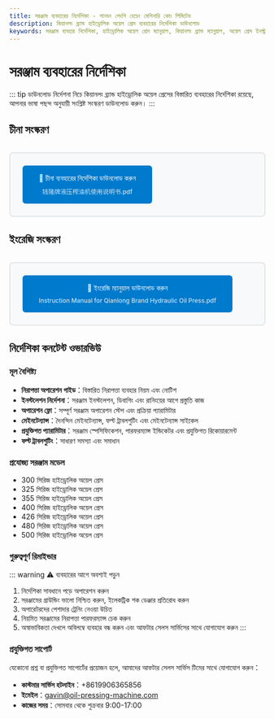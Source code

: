 ```yaml
---
title: সরঞ্জাম ব্যবহারের নির্দেশিকা - শানডং শেংশি হেচেং মেশিনারি কোং লিমিটেড
description: কিয়ানলং ব্র্যান্ড হাইড্রোলিক অয়েল প্রেস ব্যবহারের নির্দেশিকা ডাউনলোড
keywords: সরঞ্জাম ব্যবহার নির্দেশিকা, হাইড্রোলিক অয়েল প্রেস ম্যানুয়াল, কিয়ানলং ব্র্যান্ড ম্যানুয়াল, অয়েল প্রেস ইনস্ট্রাকশন, সরঞ্জাম ম্যানুয়াল ডাউনলোড, হাইড্রোলিক প্রেস গাইড, অয়েল প্রেস অপারেশন ম্যানুয়াল
---
```


# সরঞ্জাম ব্যবহারের নির্দেশিকা

::: tip ডাউনলোড নির্দেশনা
নিচে কিয়ানলং ব্র্যান্ড হাইড্রোলিক অয়েল প্রেসের বিস্তারিত ব্যবহারের নির্দেশিকা রয়েছে, আপনার ভাষা পছন্দ অনুযায়ী সংশ্লিষ্ট সংস্করণ ডাউনলোড করুন।
:::

## চীনা সংস্করণ

<div class="manual-download">
  <a href="/images/钱隆牌液压榨油机使用说明书.pdf" target="_blank" class="download-btn">
    📄 চীনা ব্যবহারের নির্দেশিকা ডাউনলোড করুন
    <br>
    <small>钱隆牌液压榨油机使用说明书.pdf</small>
  </a>
</div>

## ইংরেজি সংস্করণ

<div class="manual-download">
  <a href="/images/Instruction Manual for Qianlong Brand Hydraulic Oil Press.pdf" target="_blank" class="download-btn">
    📄 ইংরেজি ম্যানুয়াল ডাউনলোড করুন
    <br>
    <small>Instruction Manual for Qianlong Brand Hydraulic Oil Press.pdf</small>
  </a>
</div>

## নির্দেশিকা কনটেন্ট ওভারভিউ

### মূল বৈশিষ্ট্য
- **নিরাপত্তা অপারেশন গাইড**：বিস্তারিত নিরাপত্তা ব্যবহার নিয়ম এবং নোটিশ
- **ইনস্টলেশন নির্দেশনা**：সরঞ্জাম ইনস্টলেশন, ডিবাগিং এবং রানিংয়ের আগে প্রস্তুতি কাজ
- **অপারেশন ফ্লো**：সম্পূর্ণ সরঞ্জাম অপারেশন স্টেপ এবং প্রক্রিয়া প্যারামিটার
- **মেইনটেন্যান্স**：দৈনন্দিন মেইনটেন্যান্স, ফল্ট ট্রাবলশুটিং এবং মেইনটেন্যান্স সাইকেল
- **প্রযুক্তিগত প্যারামিটার**：সরঞ্জাম স্পেসিফিকেশন, পারফরম্যান্স ইন্ডিকেটর এবং প্রযুক্তিগত রিকোয়ারমেন্ট
- **ফল্ট ট্রাবলশুটিং**：সাধারণ সমস্যা এবং সমাধান

### প্রযোজ্য সরঞ্জাম মডেল
- 300 সিরিজ হাইড্রোলিক অয়েল প্রেস
- 325 সিরিজ হাইড্রোলিক অয়েল প্রেস
- 355 সিরিজ হাইড্রোলিক অয়েল প্রেস
- 400 সিরিজ হাইড্রোলিক অয়েল প্রেস
- 426 সিরিজ হাইড্রোলিক অয়েল প্রেস
- 480 সিরিজ হাইড্রোলিক অয়েল প্রেস
- 500 সিরিজ হাইড্রোলিক অয়েল প্রেস

### গুরুত্বপূর্ণ রিমাইন্ডার
::: warning ⚠️ ব্যবহারের আগে অবশ্যই পড়ুন
1. নির্দেশিকা সাবধানে পড়ে অপারেশন করুন
2. সরঞ্জামের গ্রাউন্ডিং ভালো নিশ্চিত করুন, ইলেকট্রিক শক ডেঞ্জার প্রতিরোধ করুন
3. অপারেটরদের পেশাদার ট্রেনিং নেওয়া উচিত
4. নিয়মিত সরঞ্জামের নিরাপত্তা পারফরম্যান্স চেক করুন
5. অস্বাভাবিকতা দেখলে অবিলম্বে ব্যবহার বন্ধ করুন এবং আফটার সেলস সার্ভিসের সাথে যোগাযোগ করুন
:::

### প্রযুক্তিগত সাপোর্ট
যেকোনো প্রশ্ন বা প্রযুক্তিগত সাপোর্টের প্রয়োজন হলে, আমাদের আফটার সেলস সার্ভিস টিমের সাথে যোগাযোগ করুন：

- **কাস্টমার সার্ভিস হটলাইন**：+8619906365856
- **ইমেইল**：gavin@oil-pressing-machine.com
- **কাজের সময়**：সোমবার থেকে শুক্রবার 9:00-17:00

<style>
.manual-download {
  margin: 2rem 0;
  padding: 1.5rem;
  border: 2px solid #e1e5e9;
  border-radius: 8px;
  background: #f8f9fa;
}

.download-btn {
  display: inline-block;
  padding: 1rem 2rem;
  background: #007acc;
  color: white;
  text-decoration: none;
  border-radius: 6px;
  font-weight: 500;
  transition: background-color 0.3s ease;
  text-align: center;
}

.download-btn:hover {
  background: #005aa3;
  color: white;
  text-decoration: none;
}

.download-btn small {
  display: block;
  margin-top: 0.5rem;
  font-size: 0.85em;
  opacity: 0.8;
}
</style>